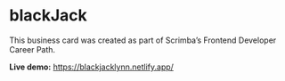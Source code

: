 # blackJack
This business card was created as part of Scrimba’s Frontend Developer Career Path.

**Live demo:** https://blackjacklynn.netlify.app/